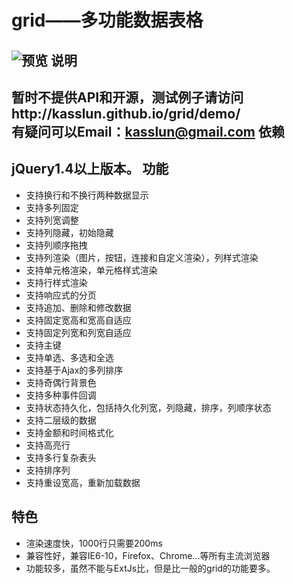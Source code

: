 grid——多功能数据表格
====
![预览](http://kasslun.github.io/grid/img/preview.png)
说明
----
暂时不提供API和开源，测试例子请访问http://kasslun.github.io/grid/demo/    
有疑问可以Email：kasslun@gmail.com
依赖
----
jQuery1.4以上版本。
功能
----
* 支持换行和不换行两种数据显示
* 支持多列固定
* 支持列宽调整
* 支持列隐藏，初始隐藏
* 支持列顺序拖拽
* 支持列渲染（图片，按钮，连接和自定义渲染），列样式渲染
* 支持单元格渲染，单元格样式渲染
* 支持行样式渲染
* 支持响应式的分页
* 支持追加、删除和修改数据
* 支持固定宽高和宽高自适应
* 支持固定列宽和列宽自适应
* 支持主键
* 支持单选、多选和全选
* 支持基于Ajax的多列排序
* 支持奇偶行背景色
* 支持多种事件回调
* 支持状态持久化，包括持久化列宽，列隐藏，排序，列顺序状态
* 支持二层级的数据
* 支持金额和时间格式化
* 支持高亮行
* 支持多行复杂表头
* 支持排序列
* 支持重设宽高，重新加载数据

特色
----
* 渲染速度快，1000行只需要200ms
* 兼容性好，兼容IE6-10，Firefox、Chrome...等所有主流浏览器
* 功能较多，虽然不能与ExtJs比，但是比一般的grid的功能要多。
